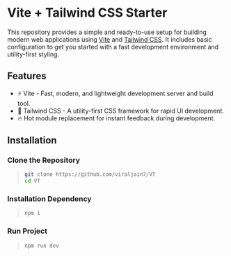 # Vite + Tailwind CSS Starter

This repository provides a simple and ready-to-use setup for building modern web applications using [Vite](https://vitejs.dev/) and [Tailwind CSS](https://tailwindcss.com/). It includes basic configuration to get you started with a fast development environment and utility-first styling.

## Features

- ⚡️ Vite - Fast, modern, and lightweight development server and build tool.
- 🎨 Tailwind CSS - A utility-first CSS framework for rapid UI development.
- 🔥 Hot module replacement for instant feedback during development.

## Installation

### Clone the Repository

> ```bash
> git clone https://github.com/viraljain7/VT
> cd VT
> ```

### Installation Dependency

> ```js
> npm i
> ```

### Run Project

> ```js
> npm run dev
> ```

